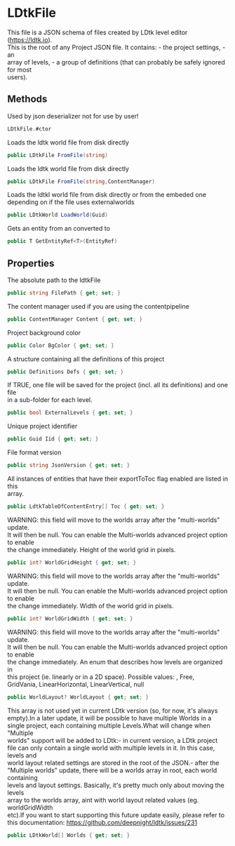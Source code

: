 # LDtkFile

  
This file is a JSON schema of files created by LDtk level editor (https://ldtk.io).  
This is the root of any Project JSON file. It contains:  - the project settings, - an  
array of levels, - a group of definitions (that can probably be safely ignored for most  
users).  


## Methods

Used by json deserializer not for use by user!

```csharp
LDtkFile.#ctor
```

Loads the ldtk world file from disk directly

```csharp
public LDtkFile FromFile(string)
```

Loads the ldtk world file from disk directly

```csharp
public LDtkFile FromFile(string,ContentManager)
```

Loads the ldtkl world file from disk directly or from the embeded one depending on if the file uses externalworlds

```csharp
public LDtkWorld LoadWorld(Guid)
```

Gets an entity from an  converted to

```csharp
public T GetEntityRef<T>(EntityRef)
```


## Properties

The absolute path to the ldtkFile

```csharp
public string FilePath { get; set; }
```

The content manager used if you are using the contentpipeline

```csharp
public ContentManager Content { get; set; }
```

  
Project background color  


```csharp
public Color BgColor { get; set; }
```

  
A structure containing all the definitions of this project  


```csharp
public Definitions Defs { get; set; }
```

  
If TRUE, one file will be saved for the project (incl. all its definitions) and one file  
in a sub-folder for each level.  


```csharp
public bool ExternalLevels { get; set; }
```

  
Unique project identifier  


```csharp
public Guid Iid { get; set; }
```

  
File format version  


```csharp
public string JsonVersion { get; set; }
```

  
All instances of entities that have their exportToToc flag enabled are listed in this  
array.  


```csharp
public LdtkTableOfContentEntry[] Toc { get; set; }
```

  
WARNING: this field will move to the worlds array after the "multi-worlds" update.  
It will then be null. You can enable the Multi-worlds advanced project option to enable  
the change immediately. Height of the world grid in pixels.  


```csharp
public int? WorldGridHeight { get; set; }
```

  
WARNING: this field will move to the worlds array after the "multi-worlds" update.  
It will then be null. You can enable the Multi-worlds advanced project option to enable  
the change immediately. Width of the world grid in pixels.  


```csharp
public int? WorldGridWidth { get; set; }
```

  
WARNING: this field will move to the worlds array after the "multi-worlds" update.  
It will then be null. You can enable the Multi-worlds advanced project option to enable  
the change immediately. An enum that describes how levels are organized in  
this project (ie. linearly or in a 2D space). Possible values: <null>, Free,  
GridVania, LinearHorizontal, LinearVertical, null  


```csharp
public WorldLayout? WorldLayout { get; set; }
```

  
This array is not used yet in current LDtk version (so, for now, it's always  
empty).In a later update, it will be possible to have multiple Worlds in a  
single project, each containing multiple Levels.What will change when "Multiple  
worlds" support will be added to LDtk:- in current version, a LDtk project  
file can only contain a single world with multiple levels in it. In this case, levels and  
world layout related settings are stored in the root of the JSON.- after the  
"Multiple worlds" update, there will be a worlds array in root, each world containing  
levels and layout settings. Basically, it's pretty much only about moving the levels  
array to the worlds array, aint with world layout related values (eg. worldGridWidth  
etc).If you want to start supporting this future update easily, please refer to  
this documentation: https://github.com/deepnight/ldtk/issues/231  


```csharp
public LDtkWorld[] Worlds { get; set; }
```


